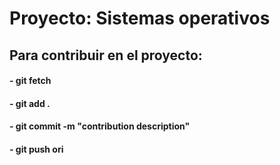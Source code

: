 # Proyecto: Sistemas operativos

## Para contribuir en el proyecto:

#### - git fetch
#### - git add .
#### - git commit -m "contribution description"
#### - git push ori 
